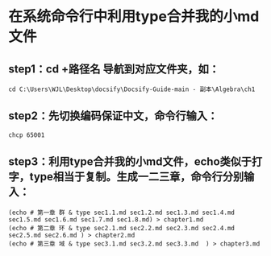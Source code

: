 
# 在系统命令行中利用type合并我的小md文件

## step1：cd +路径名 导航到对应文件夹，如：
`cd C:\Users\WJL\Desktop\docsify\Docsify-Guide-main - 副本\Algebra\ch1`

## step2：先切换编码保证中文，命令行输入：
`chcp 65001`

## step3：利用type合并我的小md文件，echo类似于打字，type相当于复制。生成一二三章，命令行分别输入：
    (echo # 第一章 群 & type sec1.1.md sec1.2.md sec1.3.md sec1.4.md sec1.5.md sec1.6.md sec1.7.md sec1.8.md) > chapter1.md
    (echo # 第二章 环 & type sec2.1.md sec2.2.md sec2.3.md sec2.4.md sec2.5.md sec2.6.md ) > chapter2.md
    (echo # 第三章 域 & type sec3.1.md sec3.2.md sec3.3.md  ) > chapter3.md





